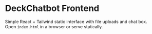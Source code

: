 # DeckChatbot Frontend

Simple React + Tailwind static interface with file uploads and chat box.
Open `index.html` in a browser or serve statically.
